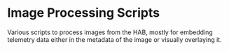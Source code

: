 # Image Processing Scripts
Various scripts to process images from the HAB, mostly for embedding telemetry data either in the metadata of the image or visually overlaying it.
